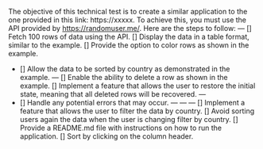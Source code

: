 
The objective of this technical test is to create a similar application to the one provided in this link: https://xxxxx. To achieve this, you must use the API provided by https://randomuser.me/.
Here are the steps to follow:
—
[] Fetch 100 rows of data using the API.
[] Display the data in a table format, similar to the example.
[] Provide the option to color rows as shown in the example.
- [] Allow the data to be sorted by country as demonstrated in the example.
—
[] Enable the ability to delete a row as shown in the example.
[] Implement a feature that allows the user to restore the initial state, meaning that all deleted rows will be recovered.
—
- [] Handle any potential errors that may occur.
—
—
—
[] Implement a feature that allows the user to filter the data by country.
[] Avoid sorting users again the data when the user is changing filter by country.
[] Provide a README.md file with instructions on how to run the application.
[] Sort by clicking on the column header.